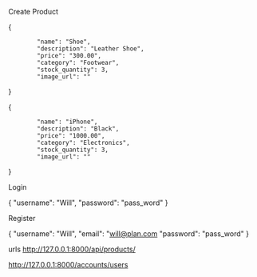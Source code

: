  Create Product
 
 {
           
            "name": "Shoe",
            "description": "Leather Shoe",
            "price": "300.00",
            "category": "Footwear",
            "stock_quantity": 3,
            "image_url": ""
 }

 {
           
            "name": "iPhone",
            "description": "Black",
            "price": "1000.00",
            "category": "Electronics",
            "stock_quantity": 3,
            "image_url": ""
 }

 Login

{
"username": "Will",
"password": "pass_word"
}

Register

{
"username": "Will",
"email": "will@plan.com
"password": "pass_word"
}


urls
http://127.0.0.1:8000/api/products/

http://127.0.0.1:8000/accounts/users